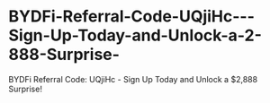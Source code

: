 # BYDFi-Referral-Code-UQjiHc---Sign-Up-Today-and-Unlock-a-2-888-Surprise-
BYDFi Referral Code: UQjiHc - Sign Up Today and Unlock a $2,888 Surprise!
